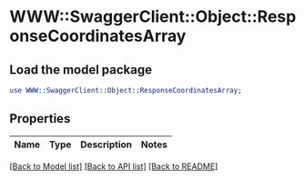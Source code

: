 # WWW::SwaggerClient::Object::ResponseCoordinatesArray

## Load the model package
```perl
use WWW::SwaggerClient::Object::ResponseCoordinatesArray;
```

## Properties
Name | Type | Description | Notes
------------ | ------------- | ------------- | -------------

[[Back to Model list]](../README.md#documentation-for-models) [[Back to API list]](../README.md#documentation-for-api-endpoints) [[Back to README]](../README.md)


